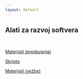 ```yaml
---
layout: default
---
```


## Alati za razvoj softvera

<br>

[Materijali (predavanja)](https://matf.cukic.co/?content=azrs)

[Skripta](https://drive.google.com/drive/u/0/folders/1saXOqNarl9OGeGfg0i0QzTwBupqktHMB)

[Materijali (vežbe)](https://gitlab.com/matf-bg-ac-rs/course-azrs/MATF-AZRS)
